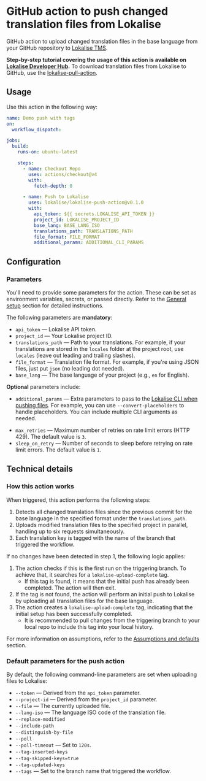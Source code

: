 # GitHub action to push changed translation files from Lokalise

GitHub action to upload changed translation files in the base language from your GitHub repository to [Lokalise TMS](https://lokalise.com/).

**Step-by-step tutorial covering the usage of this action is available on [Lokalise Developer Hub](https://developers.lokalise.com/docs/github-actions).** To download translation files from Lokalise to GitHub, use the [lokalise-pull-action](https://github.com/lokalise/lokalise-pull-action).

## Usage

Use this action in the following way:

```yaml
name: Demo push with tags
on:
  workflow_dispatch:

jobs:
  build:
    runs-on: ubuntu-latest

    steps:
      - name: Checkout Repo
        uses: actions/checkout@v4
        with:
          fetch-depth: 0

      - name: Push to Lokalise
        uses: lokalise/lokalise-push-action@v0.1.0
        with:
          api_token: ${{ secrets.LOKALISE_API_TOKEN }}
          project_id: LOKALISE_PROJECT_ID
          base_lang: BASE_LANG_ISO
          translations_path: TRANSLATIONS_PATH
          file_format: FILE_FORMAT
          additional_params: ADDITIONAL_CLI_PARAMS
```

## Configuration

### Parameters

You'll need to provide some parameters for the action. These can be set as environment variables, secrets, or passed directly. Refer to the [General setup](https://developers.lokalise.com/docs/github-actions#general-setup-overview) section for detailed instructions.

The following parameters are **mandatory**:

- `api_token` — Lokalise API token.
- `project_id` — Your Lokalise project ID.
- `translations_path` — Path to your translations. For example, if your translations are stored in the `locales` folder at the project root, use `locales` (leave out leading and trailing slashes).
- `file_format` — Translation file format. For example, if you're using JSON files, just put `json` (no leading dot needed).
- `base_lang` — The base language of your project (e.g., `en` for English).

**Optional** parameters include:

- `additional_params` — Extra parameters to pass to the [Lokalise CLI when pushing files](https://github.com/lokalise/lokalise-cli-2-go/blob/main/docs/lokalise2_file_upload.md). For example, you can use `--convert-placeholders` to handle placeholders. You can include multiple CLI arguments as needed.
* `max_retries` — Maximum number of retries on rate limit errors (HTTP 429). The default value is `3`.
* `sleep_on_retry` — Number of seconds to sleep before retrying on rate limit errors. The default value is `1`.

## Technical details

### How this action works

When triggered, this action performs the following steps:

1. Detects all changed translation files since the previous commit for the base language in the specified format under the `translations_path`.
2. Uploads modified translation files to the specified project in parallel, handling up to six requests simultaneously.
3. Each translation key is tagged with the name of the branch that triggered the workflow.

If no changes have been detected in step 1, the following logic applies:

1. The action checks if this is the first run on the triggering branch. To achieve that, it searches for a `lokalise-upload-complete` tag.
   - If this tag is found, it means that the initial push has already been completed. The action will then exit.
2. If the tag is not found, the action will perform an initial push to Lokalise by uploading all translation files for the base language.
3. The action creates a `lokalise-upload-complete` tag, indicating that the initial setup has been successfully completed.
   - It is recommended to pull changes from the triggering branch to your local repo to include this tag into your local history.

For more information on assumptions, refer to the [Assumptions and defaults](https://developers.lokalise.com/docs/github-actions#assumptions-and-defaults) section.

### Default parameters for the push action

By default, the following command-line parameters are set when uploading files to Lokalise:

- `--token` — Derived from the `api_token` parameter.
- `--project-id` — Derived from the `project_id` parameter.
- `--file` — The currently uploaded file.
- `--lang-iso` — The language ISO code of the translation file.
- `--replace-modified`
- `--include-path`
- `--distinguish-by-file`
- `--poll`
- `--poll-timeout` — Set to `120s`.
- `--tag-inserted-keys`
- `--tag-skipped-keys=true`
- `--tag-updated-keys`
- `--tags` — Set to the branch name that triggered the workflow.
